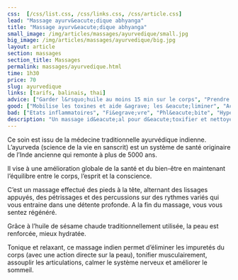 ```yaml
---
css:  [/css/list.css, /css/links.css, /css/article.css]
lead: "Massage ayurv&eacute;dique abhyanga"
title: "Massage ayurv&eacute;dique abhyanga"
small_image: /img/articles/massages/ayurvedique/small.jpg
big_image: /img/articles/massages/ayurvedique/big.jpg
layout: article
section: massages
section_title: Massages
permalink: massages/ayurvedique.html
time: 1h30
price: 70
slug: ayurvedique
links: [tarifs, balinais, thai]
advice: ["Garder l&rsquo;huile au moins 15 min sur le corps", "Prendre une douche bien chaude quelques heures apr&egrave;s le massage pour une meilleure p&eacute;n&eacute;tration de l&rsquo;huile  sur la peau et l&rsquo;&eacute;limination les toxines."]
good: ["Mobilise les toxines et aide &agrave; les &eacute;liminer", "Active la circulation sanguine et lymphatique", "Apaise le syst&egrave;me nerveux", "Relaxe les muscles et tendons", "Fortifie le corps", "Favorise le sommeil et les r&ecirc;ves"]
bad: ["Etats inflammatoires", "Fi&egrave;vre", "Phl&eacute;bite", "Hypertension non trait&eacute;e"]
description: "Un massage id&eacute;al pour d&eacute;toxifier et nettoyer son corps en profondeur. Ce massage indien vous ressourcera en profondeur!"
---
```

Ce soin est issu de la médecine traditionnelle 
ayurvédique indienne.
L’ayurveda  (science de la vie en sanscrit) est 
un système de santé originaire de l’Inde ancienne 
qui remonte à plus de 5000 ans.


 Il vise à une amélioration globale de la santé 
et du bien-être en maintenant l’équilibre entre le corps, 
l’esprit et la conscience.


C’est un massage effectué des pieds à la tête, alternant 
des lissages appuyés, des pétrissages et des 
percussions sur des rythmes variés qui vous entraine 
dans une détente profonde. A la fin du massage, vous 
vous sentez régénéré.


Grâce à l’huile de sésame chaude traditionnellement 
utilisée, la peau est renforcée, mieux hydratée.


 Tonique et relaxant, ce massage indien permet 
d’éliminer les impuretés du corps (avec une action directe sur la peau), tonifier musculairement, assouplir les articulations, calmer le 
système nerveux et améliorer le sommeil. 
